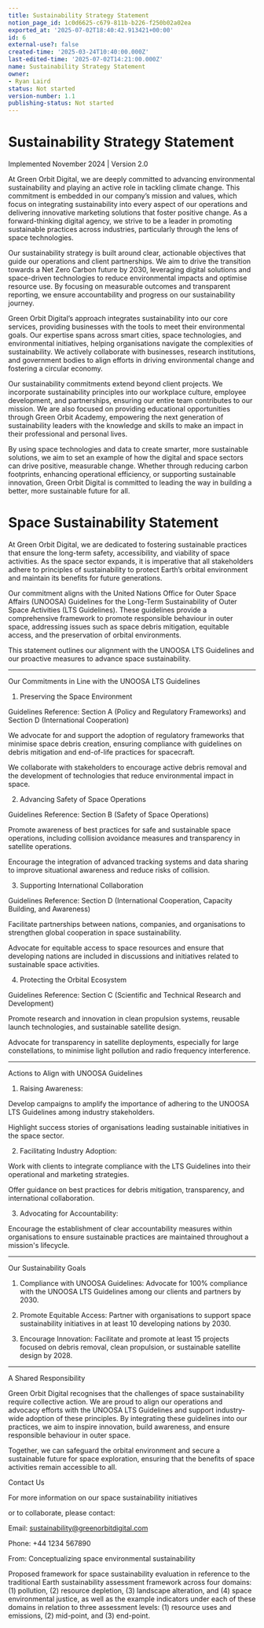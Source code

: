 ```yaml
---
title: Sustainability Strategy Statement
notion_page_id: 1c0d6625-c679-811b-b226-f250b02a02ea
exported_at: '2025-07-02T18:40:42.913421+00:00'
id: 6
external-use?: false
created-time: '2025-03-24T10:40:00.000Z'
last-edited-time: '2025-07-02T14:21:00.000Z'
name: Sustainability Strategy Statement
owner:
- Ryan Laird
status: Not started
version-number: 1.1
publishing-status: Not started
---
```


# Sustainability Strategy Statement

<!-- Unsupported block type: table -->

Implemented November 2024  | Version 2.0

At Green Orbit Digital, we are deeply committed to advancing environmental sustainability and playing an active role in tackling climate change. This commitment is embedded in our company’s mission and values, which focus on integrating sustainability into every aspect of our operations and delivering innovative marketing solutions that foster positive change. As a forward-thinking digital agency, we strive to be a leader in promoting sustainable practices across industries, particularly through the lens of space technologies.

Our sustainability strategy is built around clear, actionable objectives that guide our operations and client partnerships. We aim to drive the transition towards a Net Zero Carbon future by 2030, leveraging digital solutions and space-driven technologies to reduce environmental impacts and optimise resource use. By focusing on measurable outcomes and transparent reporting, we ensure accountability and progress on our sustainability journey.

Green Orbit Digital’s approach integrates sustainability into our core services, providing businesses with the tools to meet their environmental goals. Our expertise spans across smart cities, space technologies, and environmental initiatives, helping organisations navigate the complexities of sustainability. We actively collaborate with businesses, research institutions, and government bodies to align efforts in driving environmental change and fostering a circular economy.

Our sustainability commitments extend beyond client projects. We incorporate sustainability principles into our workplace culture, employee development, and partnerships, ensuring our entire team contributes to our mission. We are also focused on providing educational opportunities through Green Orbit Academy, empowering the next generation of sustainability leaders with the knowledge and skills to make an impact in their professional and personal lives.

By using space technologies and data to create smarter, more sustainable solutions, we aim to set an example of how the digital and space sectors can drive positive, measurable change. Whether through reducing carbon footprints, enhancing operational efficiency, or supporting sustainable innovation, Green Orbit Digital is committed to leading the way in building a better, more sustainable future for all.

# Space Sustainability Statement

At Green Orbit Digital, we are dedicated to fostering sustainable practices that ensure the long-term safety, accessibility, and viability of space activities. As the space sector expands, it is imperative that all stakeholders adhere to principles of sustainability to protect Earth’s orbital environment and maintain its benefits for future generations.

Our commitment aligns with the United Nations Office for Outer Space Affairs (UNOOSA) Guidelines for the Long-Term Sustainability of Outer Space Activities (LTS Guidelines). These guidelines provide a comprehensive framework to promote responsible behaviour in outer space, addressing issues such as space debris mitigation, equitable access, and the preservation of orbital environments.

This statement outlines our alignment with the UNOOSA LTS Guidelines and our proactive measures to advance space sustainability.

- --

Our Commitments in Line with the UNOOSA LTS Guidelines

1. Preserving the Space Environment

Guidelines Reference: Section A (Policy and Regulatory Frameworks) and Section D (International Cooperation)

We advocate for and support the adoption of regulatory frameworks that minimise space debris creation, ensuring compliance with guidelines on debris mitigation and end-of-life practices for spacecraft.

We collaborate with stakeholders to encourage active debris removal and the development of technologies that reduce environmental impact in space.

2. Advancing Safety of Space Operations

Guidelines Reference: Section B (Safety of Space Operations)

Promote awareness of best practices for safe and sustainable space operations, including collision avoidance measures and transparency in satellite operations.

Encourage the integration of advanced tracking systems and data sharing to improve situational awareness and reduce risks of collision.

3. Supporting International Collaboration

Guidelines Reference: Section D (International Cooperation, Capacity Building, and Awareness)

Facilitate partnerships between nations, companies, and organisations to strengthen global cooperation in space sustainability.

Advocate for equitable access to space resources and ensure that developing nations are included in discussions and initiatives related to sustainable space activities.

4. Protecting the Orbital Ecosystem

Guidelines Reference: Section C (Scientific and Technical Research and Development)

Promote research and innovation in clean propulsion systems, reusable launch technologies, and sustainable satellite design.

Advocate for transparency in satellite deployments, especially for large constellations, to minimise light pollution and radio frequency interference.

- --

Actions to Align with UNOOSA Guidelines

1. Raising Awareness:

Develop campaigns to amplify the importance of adhering to the UNOOSA LTS Guidelines among industry stakeholders.

Highlight success stories of organisations leading sustainable initiatives in the space sector.

2. Facilitating Industry Adoption:

Work with clients to integrate compliance with the LTS Guidelines into their operational and marketing strategies.

Offer guidance on best practices for debris mitigation, transparency, and international collaboration.

3. Advocating for Accountability:

Encourage the establishment of clear accountability measures within organisations to ensure sustainable practices are maintained throughout a mission's lifecycle.

- --

Our Sustainability Goals

1. Compliance with UNOOSA Guidelines: Advocate for 100% compliance with the UNOOSA LTS Guidelines among our clients and partners by 2030.

2. Promote Equitable Access: Partner with organisations to support space sustainability initiatives in at least 10 developing nations by 2030.

3. Encourage Innovation: Facilitate and promote at least 15 projects focused on debris removal, clean propulsion, or sustainable satellite design by 2028.

- --

A Shared Responsibility

Green Orbit Digital recognises that the challenges of space sustainability require collective action. We are proud to align our operations and advocacy efforts with the UNOOSA LTS Guidelines and support industry-wide adoption of these principles. By integrating these guidelines into our practices, we aim to inspire innovation, build awareness, and ensure responsible behaviour in outer space.

Together, we can safeguard the orbital environment and secure a sustainable future for space exploration, ensuring that the benefits of space activities remain accessible to all.

Contact Us

For more information on our space sustainability initiatives

or to collaborate, please contact:

Email: sustainability@greenorbitdigital.com

Phone: +44 1234 567890

From: Conceptualizing space environmental sustainability

Proposed framework for space sustainability evaluation in reference to the traditional Earth sustainability assessment framework across four domains: (1) pollution, (2) resource depletion, (3) landscape alteration, and (4) space environmental justice, as well as the example indicators under each of these domains in relation to three assessment levels: (1) resource uses and emissions, (2) mid-point, and (3) end-point.